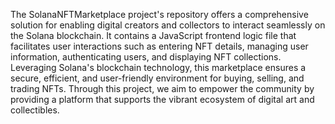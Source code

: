 The SolanaNFTMarketplace project's repository offers a comprehensive solution for enabling digital creators and collectors to interact seamlessly on the Solana blockchain. It contains a JavaScript frontend logic file that facilitates user interactions such as entering NFT details, managing user information, authenticating users, and displaying NFT collections. Leveraging Solana's blockchain technology, this marketplace ensures a secure, efficient, and user-friendly environment for buying, selling, and trading NFTs. Through this project, we aim to empower the community by providing a platform that supports the vibrant ecosystem of digital art and collectibles.